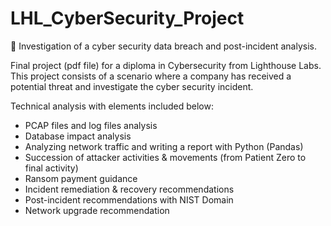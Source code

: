 # LHL_CyberSecurity_Project
:open_file_folder: Investigation of a cyber security data breach and post-incident analysis.

Final project (pdf file) for a diploma in Cybersecurity from Lighthouse Labs. <br />
This project consists of a scenario where a company has received a potential threat and investigate the cyber security incident. 

Technical analysis with elements included below:
- PCAP files and log files analysis <br />
- Database impact analysis <br />
- Analyzing network traffic and writing a report with Python (Pandas) <br />
- Succession of attacker activities & movements (from Patient Zero to final activity)<br />
- Ransom payment guidance<br />
- Incident remediation & recovery recommendations<br />
- Post-incident recommendations with NIST Domain<br />
- Network upgrade recommendation<br />
